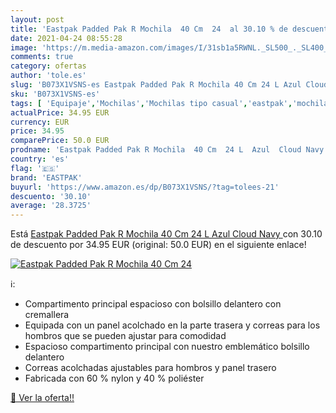 ```yaml
---
layout: post
title: 'Eastpak Padded Pak R Mochila  40 Cm  24  al 30.10 % de descuento'
date: 2021-04-24 08:55:28
image: 'https://m.media-amazon.com/images/I/31sb1a5RWNL._SL500_._SL400_.jpg'
comments: true
category: ofertas
author: 'tole.es'
slug: 'B073X1VSNS-es Eastpak Padded Pak R Mochila 40 Cm 24 L Azul Cloud Navy'
sku: 'B073X1VSNS-es'
tags: [ 'Equipaje','Mochilas','Mochilas tipo casual','eastpak','mochila', ]
actualPrice: 34.95 EUR
currency: EUR
price: 34.95
comparePrice: 50.0 EUR
prodname: 'Eastpak Padded Pak R Mochila  40 Cm  24 L  Azul  Cloud Navy '
country: 'es'
flag: '🇪🇸'
brand: 'EASTPAK'
buyurl: 'https://www.amazon.es/dp/B073X1VSNS/?tag=tolees-21'
descuento: '30.10'
average: '28.3725'
---
```


Está [Eastpak Padded Pak R Mochila  40 Cm  24 L  Azul  Cloud Navy ](https://www.amazon.es/dp/B073X1VSNS/?tag=tolees-21) con 30.10 de descuento por 34.95 EUR (original: 50.0 EUR) en el siguiente enlace!

[![Eastpak Padded Pak R Mochila  40 Cm  24 ](https://m.media-amazon.com/images/I/31sb1a5RWNL._SL500_._SL400_.jpg)](https://www.amazon.es/dp/B073X1VSNS/?tag=tolees-21)

ℹ️:

- Compartimento principal espacioso con bolsillo delantero con cremallera
- Equipada con un panel acolchado en la parte trasera y correas para los hombros que se pueden ajustar para comodidad
- Espacioso compartimento principal con nuestro emblemático bolsillo delantero
- Correas acolchadas ajustables para hombros y panel trasero
- Fabricada con 60 % nylon y 40 % poliéster

[🛒 Ver la oferta!!](https://www.amazon.es/dp/B073X1VSNS/?tag=tolees-21)
